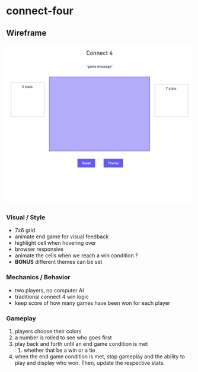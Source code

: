 # connect-four

## Wireframe
![alt text](./images/wireframe.png "Title")

### Visual / Style
- 7x6 grid
- animate end game for visual feedback
- highlight cell when hovering over
- browser responsive
- animate the cells when we reach a win condition ?
- **BONUS** different themes can be set
### Mechanics / Behavior
- two players, no computer AI
- traditional connect 4 win logic
- keep score of how many games have been won for each player
### Gameplay
1. players choose their colors
2. a number is rolled to see who goes first
3. play back and forth until an end game condition is met
   1. whether that be a win or a tie
4. when the end game condition is met, stop gameplay and the ability to play and display who won. Then, update the respective stats.